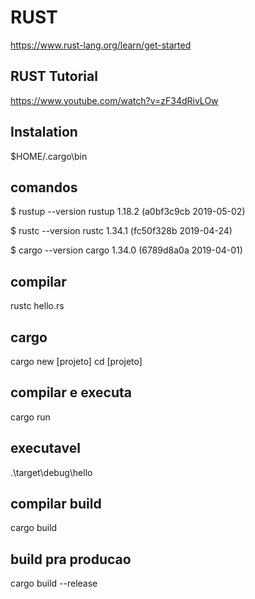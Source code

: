 # RUST
https://www.rust-lang.org/learn/get-started

## RUST Tutorial
https://www.youtube.com/watch?v=zF34dRivLOw

## Instalation
 $HOME/.cargo\bin

## comandos
 $ rustup --version
 rustup 1.18.2 (a0bf3c9cb 2019-05-02)

 $ rustc --version
 rustc 1.34.1 (fc50f328b 2019-04-24)

 $ cargo --version
 cargo 1.34.0 (6789d8a0a 2019-04-01)

## compilar
 rustc hello.rs

## cargo
 cargo new [projeto]
 cd [projeto]

## compilar e executa
 cargo run

## executavel
.\target\debug\hello

## compilar build
 cargo build

## build pra producao
 cargo build --release
 
